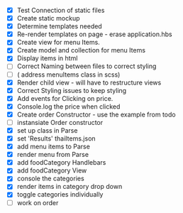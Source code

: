 - [x] Test Connection of static files
- [x] Create static mockup
- [x] Determine templates needed
- [x] Re-render templates on page - erase application.hbs
- [x] Create view for menu Items.
- [x] Create model and collection for menu Items
- [x] Display items in html
- [ ] Correct Naming between files to correct         styling
- [ ] ( address menuItems class in scss)
- [x] Render child view - will have to restructure views
- [x] Correct Styling issues to keep styling
- [x] Add events for Clicking on price.
- [x] Console.log the price when clicked
- [x] Create order Constructor - use the example from todo
- [ ] instansiate Order constructor
- [x] set up class in Parse
- [x] set 'Results' thaiItems.json
- [x] add menu items to Parse
- [x] render menu from Parse
- [x] add foodCategory Handlebars
- [x] add foodCategory View
- [x] console the categories
- [x] render items in category drop down
- [x] toggle categories individually
- [ ] work on order
